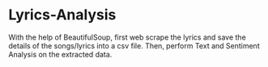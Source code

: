 # Lyrics-Analysis
With the help of BeautifulSoup, first web scrape the lyrics and save the details of the songs/lyrics into a csv file. Then, perform Text and Sentiment Analysis on the extracted data. 
